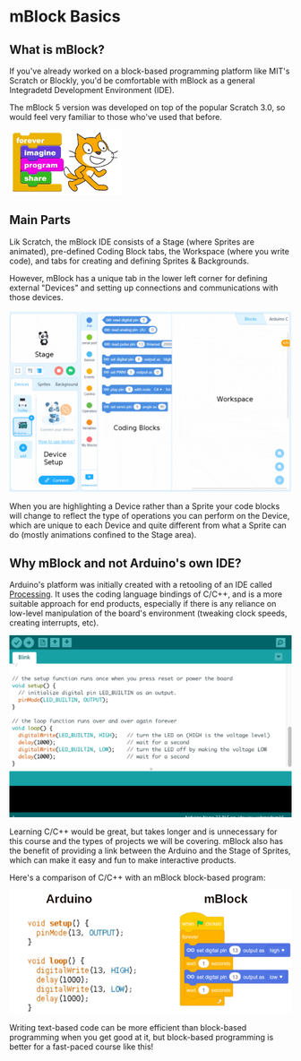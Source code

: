 mBlock Basics
===

## What is mBlock?

If you've already worked on a block-based programming platform like MIT's Scratch or Blockly, you'd be comfortable with mBlock as a general Integradetd Development Environment (IDE).

The mBlock 5 version was developed on top of the popular Scratch 3.0, so would feel very familiar to those who've used that before.

![](images/scratch.jpg)

## Main Parts

Lik Scratch, the mBlock IDE consists of a Stage (where Sprites are animated), pre-defined Coding Block tabs, the Workspace (where you write code), and tabs for creating and defining Sprites & Backgrounds.

However, mBlock has a unique tab in the lower left corner for defining external "Devices" and setting up connections and communications with those devices.
<br>
<br>
![](images/mblockenv.jpg)

When you are highlighting a Device rather than a Sprite your code blocks will change to reflect the type of operations you can perform on the Device, which are unique to each Device and quite different from what a Sprite can do (mostly animations confined to the Stage area).

## Why mBlock and not Arduino's own IDE?

Arduino's platform was initially created with a retooling of an IDE called [Processing](http://processing.org).  It uses the coding language bindings of C/C++, and is a more suitable approach for end products, especially if there is any reliance on low-level manipulation of the board's environment (tweaking clock speeds, creating interrupts, etc).

![](images/arduinoide.png)

Learning C/C++ would be great, but takes longer and is unnecessary for this course and the types of projects we will be covering.  mBlock also has the benefit of providing a link between the Arduino and the Stage of Sprites, which can make it easy and fun to make interactive products.

Here's a comparison of C/C++ with an mBlock block-based program:

![](images/textvsblocks.jpg)

Writing text-based code can be more efficient than block-based programming when you get good at it, but block-based programming is better for a fast-paced course like this!
